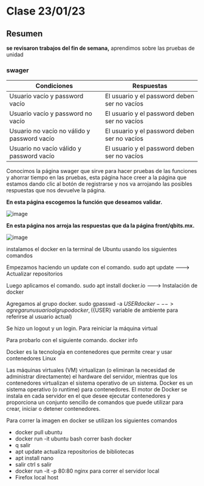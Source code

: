 # Clase 23/01/23 #

## Resumen ##

**se revisaron trabajos del fin de semana,** aprendimos sobre las pruebas de unidad 

### swager ###

| Condiciones | Respuestas |
| ----------- | ----------- |
| Usuario vacío y password vacío | El usuario y el password deben ser no vacíos |
| Usuario vacío y password no vacío | El usuario y el password deben ser no vacíos |
| Usuario no vacío no válido y password vacío | El usuario y el password deben ser no vacíos |
| Usuario no vacío válido y password vacío | El usuario y el password deben ser no vacíos |


Conocimos la página swager que sirve para hacer pruebas de las funciones y ahorrar tiempo en las pruebas, esta página hace creer a la página que estamos dando clic al botón de registrarse y nos va arrojando 
las posibles respuestas que nos devuelve la página.

**En esta página escogemos la función que deseamos validar.**

![image](https://user-images.githubusercontent.com/123017277/214195229-ab0a48de-7fd8-49b0-bf7f-9e7fb50be17e.png)

**En esta página nos arroja las respuestas que da la página front/qbits.mx.**

![image](https://user-images.githubusercontent.com/123017277/214196029-b9d8a79d-f574-479e-a341-2a4b926347c7.png)

instalamos el docker en la terminal de Ubuntu usando los siguientes comandos

Empezamos haciendo un update con el comando.
sudo apt update ---> Actualizar repositorios

Luego aplicamos el comando.
sudo apt install docker.io ---> Instalación de docker

Agregamos al grupo docker.
sudo gpasswd -a ${USER} docker ---> agregar un usuario al grupo docker, (${USER} variable de ambiente para referirse al usuario actual)
 
Se hizo un logout y un login.
Para reiniciar la máquina virtual

Para probarlo con el siguiente comando.
docker info

Docker es la tecnología en contenedores que permite crear y usar contenedores Linux

Las máquinas virtuales (VM) virtualizan (o eliminan la necesidad de administrar directamente) el hardware del servidor, mientras que los contenedores virtualizan el sistema operativo de un sistema. Docker es un sistema operativo (o runtime) para contenedores. El motor de Docker se instala en cada servidor en el que desee ejecutar contenedores y proporciona un conjunto sencillo de comandos que puede utilizar para crear, iniciar o detener contenedores.

Para correr la imagen en docker se utilizan los siguientes comandos

- docker pull ubuntu
- docker run -it ubuntu bash correr bash docker
- q salir
- apt update actualiza repositorios de bibliotecas
- apt install nano
- salir ctrl s   salir 
- docker run -it -p 80:80 nginx para correr el servidor local
- Firefox local host
